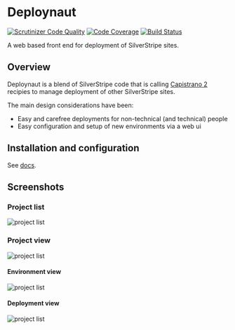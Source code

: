 # Deploynaut

[![Scrutinizer Code Quality](https://scrutinizer-ci.com/g/silverstripe/deploynaut/badges/quality-score.png?b=master&s=16782e1e07b981494a68b7cf1b0898c1856bbd16)](https://scrutinizer-ci.com/g/silverstripe/deploynaut/?branch=master)
[![Code Coverage](https://scrutinizer-ci.com/g/silverstripe/deploynaut/badges/coverage.png?b=master&s=cd02debae370c0d239593e380b33e22de6ecebb9)](https://scrutinizer-ci.com/g/silverstripe/deploynaut/?branch=master)
[![Build Status](https://scrutinizer-ci.com/g/silverstripe/deploynaut/badges/build.png?b=master&s=356ed2d0d54b396755e3b98c98de6c13032b07d5)](https://scrutinizer-ci.com/g/silverstripe/deploynaut/build-status/master)

A web based front end for deployment of SilverStripe sites.

## Overview

Deploynaut is a blend of SilverStripe code that is calling [Capistrano 2](https://github.com/capistrano/capistrano/) recipies to manage deployment of other SilverStripe sites.

The main design considerations have been:

 - Easy and carefree deployments for non-technical (and technical) people
 - Easy configuration and setup of new environments via a web ui

## Installation and configuration

See [docs](docs/en/index.md).

## Screenshots

### Project list

![project list](docs/_images/projects.png)

### Project view

![project list](docs/_images/project.png)

#### Environment view

![project list](docs/_images/environment.png)

#### Deployment view

![project list](docs/_images/deployment.png)
